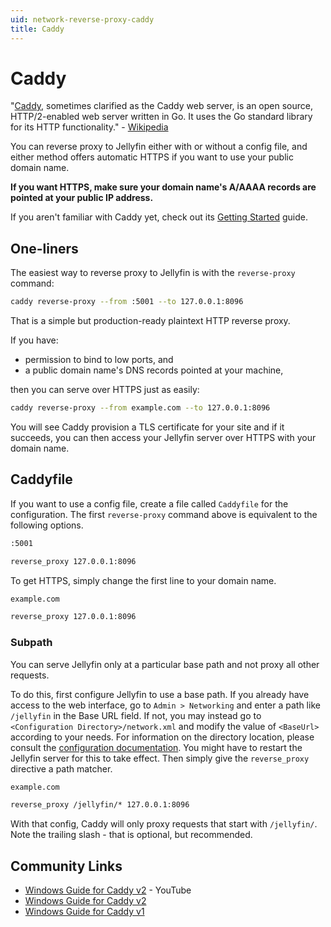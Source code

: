 ```yaml
---
uid: network-reverse-proxy-caddy
title: Caddy
---
```


# Caddy

"[Caddy](https://caddyserver.com/), sometimes clarified as the Caddy web server, is an open source, HTTP/2-enabled web server written in Go. It uses the Go standard library for its HTTP functionality." - [Wikipedia](<https://en.wikipedia.org/wiki/Caddy_(web_server)>)

You can reverse proxy to Jellyfin either with or without a config file, and either method offers automatic HTTPS if you want to use your public domain name.

**If you want HTTPS, make sure your domain name's A/AAAA records are pointed at your public IP address.**

If you aren't familiar with Caddy yet, check out its [Getting Started](https://caddyserver.com/docs/getting-started) guide.

## One-liners

The easiest way to reverse proxy to Jellyfin is with the `reverse-proxy` command:

```bash
caddy reverse-proxy --from :5001 --to 127.0.0.1:8096
```

That is a simple but production-ready plaintext HTTP reverse proxy.

If you have:

- permission to bind to low ports, and
- a public domain name's DNS records pointed at your machine,

then you can serve over HTTPS just as easily:

```bash
caddy reverse-proxy --from example.com --to 127.0.0.1:8096
```

You will see Caddy provision a TLS certificate for your site and if it succeeds, you can then access your Jellyfin server over HTTPS with your domain name.

## Caddyfile

If you want to use a config file, create a file called `Caddyfile` for the configuration.
The first `reverse-proxy` command above is equivalent to the following options.

```txt
:5001

reverse_proxy 127.0.0.1:8096
```

To get HTTPS, simply change the first line to your domain name.

```txt
example.com

reverse_proxy 127.0.0.1:8096
```

### Subpath

You can serve Jellyfin only at a particular base path and not proxy all other requests.

To do this, first configure Jellyfin to use a base path.
If you already have access to the web interface, go to `Admin > Networking` and enter a path like `/jellyfin` in the Base URL field.
If not, you may instead go to `<Configuration Directory>/network.xml` and modify the value of `<BaseUrl>` according to your needs. For information on the directory location, please consult the [configuration documentation](/docs/general/administration/configuration#configuration-directory).
You might have to restart the Jellyfin server for this to take effect.
Then simply give the `reverse_proxy` directive a path matcher.

```txt
example.com

reverse_proxy /jellyfin/* 127.0.0.1:8096
```

With that config, Caddy will only proxy requests that start with `/jellyfin/`.
Note the trailing slash - that is optional, but recommended.

## Community Links
- [Windows Guide for Caddy v2](https://www.youtube.com/watch?v=dbmgOxPwQA0) - YouTube
- [Windows Guide for Caddy v2](https://www.reddit.com/r/jellyfin/comments/gdwe0s/windows_and_caddy_v2_reverse_proxy_guide)
- [Windows Guide for Caddy v1](https://www.reddit.com/r/jellyfin/comments/ek8ugr/windows_reverse_proxy_guide)
